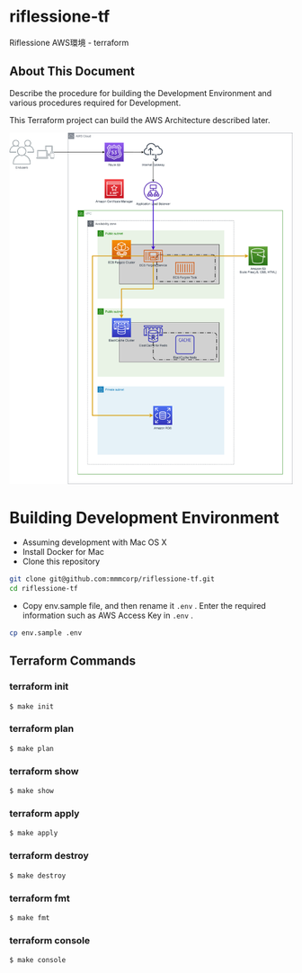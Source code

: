 # riflessione-tf
Riflessione AWS環境 - terraform

## About This Document

Describe the procedure for building the Development Environment and various procedures required for Development.

This Terraform project can build the AWS Architecture described later.

![aws](./img/aws.png)

# Building Development Environment

- Assuming development with Mac OS X
- Install Docker for Mac
- Clone this repository

```bash
git clone git@github.com:mmmcorp/riflessione-tf.git
cd riflessione-tf
```

- Copy env.sample file, and then rename it `.env` . Enter the required information such as AWS Access Key in `.env` .

```bash
cp env.sample .env
```

## Terraform Commands

### terraform init

```
$ make init
```

### terraform plan

```
$ make plan
```

### terraform show

```
$ make show
```

### terraform apply

```
$ make apply
```

### terraform destroy

```
$ make destroy
```

### terraform fmt

```
$ make fmt
```

### terraform console

```
$ make console
```
